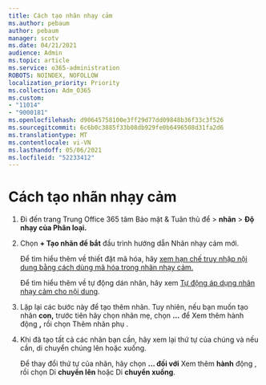 ```yaml
---
title: Cách tạo nhãn nhạy cảm
ms.author: pebaum
author: pebaum
manager: scotv
ms.date: 04/21/2021
audience: Admin
ms.topic: article
ms.service: o365-administration
ROBOTS: NOINDEX, NOFOLLOW
localization_priority: Priority
ms.collection: Adm_O365
ms.custom:
- "11014"
- "9000181"
ms.openlocfilehash: d90645758100e3ff29d77dd09848b36f33c3f526
ms.sourcegitcommit: 6c6b0c3885f33b08db929fe0b6496508d31fa2d6
ms.translationtype: MT
ms.contentlocale: vi-VN
ms.lasthandoff: 05/06/2021
ms.locfileid: "52233412"
---
```

# <a name="how-to-create-a-sensitivity-label"></a>Cách tạo nhãn nhạy cảm

1. Đi đến trang Trung Office 365 tâm Bảo mật & Tuân thủ để > **nhãn**  >  **Độ nhạy của Phân loại.**

1. Chọn **+ Tạo nhãn để bắt** đầu trình hướng dẫn Nhãn nhạy cảm mới.

    Để tìm hiểu thêm về thiết đặt mã hóa, hãy [xem hạn chế truy nhập nội dung bằng cách dùng mã hóa trong nhãn nhạy cảm.](https://go.microsoft.com/fwlink/?linkid=2106331)

    Để tìm hiểu thêm về tự động dán nhãn, hãy xem [Tự động áp dụng nhãn nhạy cảm cho nội dung](https://go.microsoft.com/fwlink/?linkid=2105837).

1. Lặp lại các bước này để tạo thêm nhãn. Tuy nhiên, nếu bạn muốn tạo nhãn **con,** trước tiên hãy chọn nhãn mẹ, chọn **...** để Xem thêm hành động **,** rồi chọn Thêm nhãn phụ .

1. Khi đã tạo tất cả các nhãn bạn cần, hãy xem lại thứ tự của chúng và nếu cần, di chuyển chúng lên hoặc xuống. 
    
    Để thay đổi thứ tự của nhãn, hãy chọn **... đối với** Xem thêm **hành** động , rồi chọn Di **chuyển lên** hoặc Di **chuyển xuống**.
